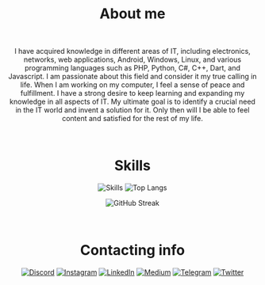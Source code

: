

<h1 align="center">About me</h1>
<br>
<div align="center">
  
I have acquired knowledge in different areas of IT, including electronics, networks, web applications, Android, Windows, Linux, and various programming languages such as PHP, Python, C#, C++, Dart, and Javascript. I am passionate about this field and consider it my true calling in life. When I am working on my computer, I feel a sense of peace and fulfillment. I have a strong desire to keep learning and expanding my knowledge in all aspects of IT. My ultimate goal is to identify a crucial need in the IT world and invent a solution for it. Only then will I be able to feel content and satisfied for the rest of my life.

  

</div>

<br>
<!--
<h1 align="center">STATUS</h1>
<div align="center">
</div> --!>
    

<h1 align="center">Skills</h1>
<div align="center">
  
  ![Skills](https://skillicons.dev/icons?i=py,html,js,ts,bash,postgres,php,tailwind,vim,nest,nodejs,express,docker,laravel,mongodb,linux,cpp,arduino,raspberrypi,react,next,stackoverflow,selenium,django,git,wordpress,cloudflare,electron&theme=dark&perline=7)
  ![Top Langs](https://github-readme-stats.vercel.app/api/top-langs/?username=jexroid&layout=donut)

  ![GitHub Streak](https://streak-stats.demolab.com/?user=jexroid)
  
  
</div>
<br>

<h1 align="center">Contacting info</h1>
<div align="center">
  
  
[![Discord](https://img.shields.io/badge/Discord-blue?style=for-the-badge&logo=discord&logoColor=white)](https://discord.gg/58yRbQNSKK) [![Instagram](https://img.shields.io/badge/Instagram-red?style=for-the-badge&logo=Instagram&logoColor=white)](https://instagram.com/jexroid) [![LinkedIn](https://img.shields.io/badge/LinkedIn-blue?style=for-the-badge&logo=linkedin&logoColor=white)](https://linkedin.com/in/jexroid) [![Medium](https://img.shields.io/badge/Medium-black?style=for-the-badge&logo=medium&logoColor=white)](https://medium.com/@jexroid) [![Telegram](https://img.shields.io/badge/jexroid-blue?style=for-the-badge&logo=telegram)](https://t.me/jexroid) [![Twitter](https://img.shields.io/badge/Twitter-blue?style=for-the-badge&logo=twitter&logoColor=white)](https://twitter.com/jexroid)
  

  
<!-- ![lg](https://github-readme-stats.vercel.app/api?username=jexroid) --!>


</div>

